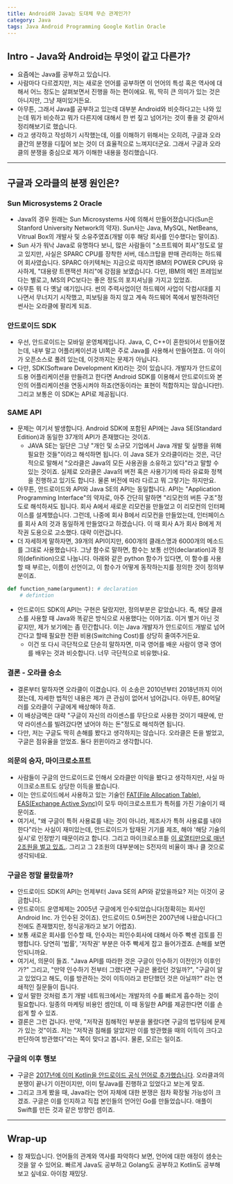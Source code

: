 ```yaml
---
title: Android와 Java는 도대체 무슨 관계인가?
category: Java
tags: Java Android Programming Google Kotlin Oracle
---
```


## Intro - Java와 Android는 무엇이 같고 다른가?

- 요즘에는 Java를 공부하고 있습니다.
- 사람마다 다르겠지만, 저는 새로운 언어를 공부하면 이 언어의 특성 혹은 역사에 대해서 어느 정도는 살펴보면서 진행을 하는 편이에요. 뭐, 딱히 큰 의미가 있는 것은 아니지만, 그냥 재미있거든요.
- 아무튼, 그래서 Java를 공부하고 있는데 대부분 Android와 비슷하다고는 나와 있는데 뭐가 비슷하고 뭐가 다른지에 대해서 한 번 짚고 넘어가는 것이 좋을 것 같아서 정리해보기로 했습니다.
- 라고 생각하고 작성하기 시작했는데, 이를 이해하기 위해서는 오히려, 구글과 오라클간의 분쟁을 디짚어 보는 것이 더 효율적으로 느껴지더군요. 그래서 구글과 오라클의 분쟁을 중심으로 제가 이해한 내용을 정리했습니다.

---

## 구글과 오라클의 분쟁 원인은?

### Sun Microsystems 2 Oracle

- Java의 경우 원래는 Sun Microsystems 사에 의해서 만들어졌습니다(Sun은 Stanford University Network의 약자). Sun사는 Java, MySQL, NetBeans, Vitrual Box의 개발사 및 소유주였죠(개발 이후 해당 회사를 인수했다는 말이죠).
- Sun 사가 워낙 Java로 유명하다 보니, 많은 사람들이 "소프트웨어 회사"정도로 알고 있지만, 사실은 SPARC CPU를 장착한 서버, 데스크탑을 판매 관리하는 하드웨어 회사였습니다. SPARC 아키텍쳐는 지금으로 따지면 IBM의 POWER CPU와 유사하게, "대용량 트랜잭션 처리"에 강점을 보였습니다. 다만, IBM의 메인 프레임보다는 별로고, MS의 PC보다는 좋은 정도의 포지셔닝을 가지고 있었죠.
- 아무튼 뭐 다 옛날 얘기입니다. 썬의 주력사업이던 하드웨어 사업이 닥컴시대를 지나면서 무너지기 시작했고, 피보팅을 하지 않고 계속 하드웨어 쪽에서 발전하려던 썬사는 오라클에 팔리게 되죠.

### 안드로이드 SDK

- 우선, 안드로이드는 모바일 운영체제입니다. Java, C, C++이 혼한되어서 만들어졌는데, 내부 말고 어플리케이션과 UI쪽은 주로 Java를 사용해서 만들어졌죠. 이 아이가 오픈소스로 풀려 있는데, 이것까지는 문제가 아닙니다.
- 다만, SDK(Software Development Kit)라는 것이 있습니다. 개발자가 안드로이드용 어플리케이션을 만들려고 한다면 Android SDK를 이용해서 안드로이드와 본인의 어플리케이션을 연동시켜야 하죠(연동이라는 표현이 적합하지는 않습니다만). 그리고 보통은 이 SDK는 API로 제공됩니다.

### SAME API

- 문제는 여기서 발생합니다. Android SDK에 포함된 API에는 Java SE(Standard Edition)과 동일한 37개의 API가 존재했다는 것이죠.
  - JAVA SE는 일단은 그냥 "개인 및 소규모 기업에서 Java 개발 및 실행을 위해 필요한 것들"이라고 해석하면 됩니다. 이 Java SE가 오라클이라는 것은, 극단적으로 말해서 "오라클은 Java의 모든 사용권을 소유하고 있다"라고 말할 수 있는 것이죠. 실제로 오라클은 Java의 버전 혹은 사용기기에 따라 유료화 정책을 진행하고 있기도 합니다. 물론 버전에 따라 다르고 뭐 그렇기는 하지만요.
- 아무튼, 안드로이드와 API와 Java SE의 API는 동일합니다. API는 "Application Programming Interface"의 약자로, 아주 간단히 말하면 "리모컨의 버튼 구조"정도로 해석하셔도 됩니다. 회사 A에서 새로운 리모컨을 만들었고 이 리모컨의 인터페이스를 설계했습니다. 그런데, 나중에 회사 B에서 리모컨을 만들었는데, 인터페이스를 회사 A의 것과 동일하게 만들었다고 하겠습니다. 이 때 회사 A가 회사 B에게 저작권 도용으로 고소했다. 대략 이런겁니다. 
- 더 자세하게 말하자면, 39개의 API이지만, 600개의 클래스명과 6000개의 메소드를 그대로 사용했습니다. 그냥 함수로 말하면, 함수는 보통 선언(declaration)과 정의(definition)으로 나눕니다. 아래와 같은 python 함수가 있다면, 이 함수를 사용할 때 부르는, 이름이 선언이고, 이 함수가 어떻게 동작하는지를 정의한 것이 정의부분이죠.

```python
def function_name(argument): # declaration
    # defintion 
```

- 안드로이드 SDK의 API는 구현은 달랐지만, 정의부분은 같았습니다. 즉, 해당 클래스를 사용할 때 Java와 똑같은 방식으로 사용했다는 이야기죠. 이거 별거 아닌 것 같지만, 제가 보기에는 좀 민간합니다. 이는 Java 개발자가 안드로이드 개발로 넘어간다고 할때 필요한 전환 비용(Switching Cost)를 상당히 줄여주거든요. 
  - 이건 또 다시 극단적으로 단순히 말하자면, 미국 영어를 배운 사람이 영국 영어를 배우는 것과 비슷합니다. 너무 극단적으로 비유했나요.

### 결론 - 오라클 승소

- 결론부터 말하자면 오라클이 이겼습니다. 이 소송은 2010년부터 2018년까지 이어졌는데, 자세한 법적인 내용은 제가 큰 관심이 없어서 넘어갑니다. 아무튼, 80억달러를 오라클이 구글에게 배상해야 하죠.
- 이 배상금액은 대략 "구글이 자신의 라이센스를 무단으로 사용한 것이기 때문에, 만약 라이센스를 빌려갔다면 냈어야 하는 돈"정도로 해석하면 됩니다.
- 다만, 저는 구글도 딱히 손해를 봤다고 생각하지는 않습니다. 오라클은 돈을 벌었고, 구글은 점유율을 얻었죠. 둘다 윈윈이라고 생각합니다.

### 의문의 승자, 마이크로소프트

- 사람들이 구글의 안드로이드로 인해서 오라클만 이익을 봤다고 생각하지만, 사실 마이크로소프트도 상당한 이득을 봤습니다.
- 이는 안드로이드에서 사용하고 있는 기술인 [FAT(File Allocation Table)](http://forensic-proof.com/archives/370), [EAS(Exchange Active Sync)](https://docs.microsoft.com/ko-kr/exchange/clients/exchange-activesync/exchange-activesync?view=exchserver-2019)이 모두 마이크로소프트가 특허를 가진 기술이기 때문이죠. 
- 여기서, "왜 구글이 특허 사용료를 내는 것이 아니라, 제조사가 특허 사용료를 내야 한다"라는 사실이 재미있는데, 안드로이드가 탑재된 기기를 제조, 해야 '해당 기술의 실시'로 인정받기 때문이라고 합니다. 그리고 마이크로소프틑 [이 로열티만으로 매년 2조원을 벌고 있죠.](https://www.yna.co.kr/view/AKR20140802013600091). 그리고 그 2조원의 대부분에는 S전자의 비율이 꽤나 클 것으로 생각되네요.

### 구글은 정말 몰랐을까?

- 안드로이드 SDK의 API는 언제부터 Java SE의 API와 같았을까요? 저는 이것이 궁금합니다.
- 안드로이드 운영체제는 2005년 구글에게 인수되었습니다(정확히는 회사인 Android Inc. 가 인수된 것이죠). 안드로이드 0.5버전은 2007년에 나왔습니다(그전에도 존재했지만, 정식공개라고 보기 어렵죠).
- 보통 새로운 회사를 인수할 때, 인수자는 피인수회사에 대해서 아주 빡센 검토를 진행합니다. 당연히 '법률', '저작권' 부분은 아주 빡세게 잡고 들어가겠죠. 손해를 보면 안되니까요.
- 여기서, 의문이 들죠. "Java API를 따라한 것은 구글이 인수하기 이전인가 이후인가?" 그리고, "만약 인수하기 전부터 그랬다면 구글은 몰랐던 것일까?", "구글이 알고 있었다고 해도, 이를 방관하는 것이 이득이라고 판단했던 것은 아닐까?" 라는 연쇄적인 질문들이 듭니다.
- 앞서 말한 것처럼 초기 개발 네트워크에서는 개발자의 수를 빠르게 흡수하는 것이 필요합니다. 일종의 마케팅 비용인 셈인데, 이 때 동일한 API를 제공한다면 이를 손쉽게 할 수 있죠.
- 결론은 그런 겁니다. 만약, "저작권 침해적인 부분을 몰랐다면 구글의 법무팀에 문제가 있는 것"이죠. 저는 "저작권 침해를 알았지만 이를 방관했을 때의 이득이 크다고 판단하여 방관했다"라는 쪽이 맞다고 봅니다. 물론, 모르는 일이죠.

### 구글의 이후 행보 

- 구글은 [2017년에 이미 Kotlin을 안드로이드 공식 언어로 추가했습니다](https://blog.jetbrains.com/kotlin/2017/05/kotlin-on-android-now-official/). 오라클과의 분쟁이 끝나기 이전이지만, 이미 탈Java를 진행하고 있었다고 보는게 맞죠.
- 그리고 크게 봤을 때, Java라는 언어 자체에 대한 분쟁은 점차 확장될 가능성이 크겠죠. 구글은 이를 인지하고 직접 본인들의 언어인 Go를 만들었습니다. 애플이 Swift를 만든 것과 같은 방향인 셈이죠.

---

## Wrap-up

- 참 재밌습니다. 언어들의 관계와 역사를 파악하다 보면, 언어에 대한 애정이 샘솟는 것을 알 수 있어요. 빠르게 Java도 공부하고 Golang도 공부하고 Kotlin도 공부해보고 싶네요. 아이참 재밌당.
